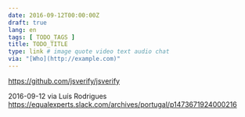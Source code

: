 ```yaml
---
date: 2016-09-12T00:00:00Z
draft: true
lang: en
tags: [ TODO_TAGS ]
title: TODO_TITLE
type: link # image quote video text audio chat
via: "[Who](http://example.com)"
---
```


<https://github.com/jsverify/jsverify>

2016-09-12 via Luís Rodrigues
https://equalexperts.slack.com/archives/portugal/p1473671924000216

